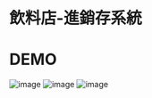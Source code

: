 # 飲料店-進銷存系統


# DEMO 
![image](https://user-images.githubusercontent.com/39626315/209255813-20b7f49f-f7ce-4bc8-898d-f39046ffb102.png)
![image](https://user-images.githubusercontent.com/39626315/209255896-31f77576-0a10-41c0-95e7-d4bdae485486.png)
![image](https://user-images.githubusercontent.com/39626315/209255937-b977e928-6012-47ad-8c3d-70e6bc1e47e0.png)

